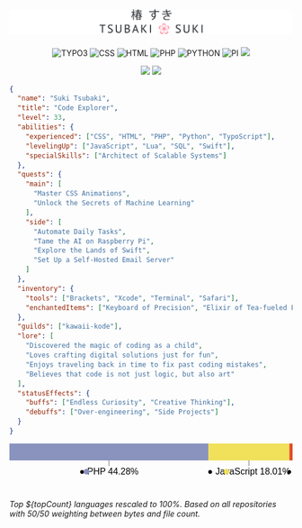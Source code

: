 <a href="https://sukitsubaki.github.io">![Name banner](banner.svg)</a>
----
<div align="center">
  
![TYPO3](https://img.shields.io/badge/typo3-292929.svg?style=for-the-badge&logo=typo3&logoColor=)
![CSS](https://img.shields.io/badge/css-663399.svg?style=for-the-badge&logo=css&logoColor=white)
![HTML](https://img.shields.io/badge/html-3366cc.svg?style=for-the-badge&logo=htmx&logoColor=white)
![PHP](https://img.shields.io/badge/php-777bb4.svg?style=for-the-badge&logo=php&logoColor=white)
![PYTHON](https://img.shields.io/badge/python-3670a0?style=for-the-badge&logo=python&logoColor=ffd43b)
![PI](https://img.shields.io/badge/raspberry_pi-a22846.svg?style=for-the-badge&logo=raspberrypi&logoColor=white)
![](https://komarev.com/ghpvc/?username=sukitsubaki&color=3178c6&style=for-the-badge&label=№)

</div>
<p align="center">
  <a href="https://github.com/anuraghazra/github-readme-stats"><img src="https://github-stats-omega-ebon.vercel.app/api?username=sukitsubaki&layout=donut&show_icons=true&number_format=short&bg_color=ffffff&border_color=ffffff&icon_color=f2487b&&title_color=ff506e&text_color=1f2328&count_private=true&include_all_commits=true&rank_icon=github&hide_title=true&cache_seconds=32400" height="180px" width="auto" /></a>
  <a href="https://github.com/anuraghazra/github-readme-stats"><img src="https://github-stats-omega-ebon.vercel.app/api/top-langs/?username=sukitsubaki&layout=compact&bg_color=ffffff&border_color=ffffff&title_color=ff506e&text_color=1f2328&size_weight=0.5&count_weight=0.5&count_private=true&include_all_commits=true&custom_title=Code%20Composition&cache_seconds=32400" height="160px" width="auto" /></a>
</p>
</p>

```json
{
  "name": "Suki Tsubaki",
  "title": "Code Explorer",
  "level": 33,
  "abilities": {
    "experienced": ["CSS", "HTML", "PHP", "Python", "TypoScript"],
    "levelingUp": ["JavaScript", "Lua", "SQL", "Swift"],
    "specialSkills": ["Architect of Scalable Systems"]
  },
  "quests": {
    "main": [
      "Master CSS Animations",
      "Unlock the Secrets of Machine Learning"
    ],
    "side": [
      "Automate Daily Tasks",
      "Tame the AI on Raspberry Pi",
      "Explore the Lands of Swift",
      "Set Up a Self-Hosted Email Server"
    ]
  },
  "inventory": {
    "tools": ["Brackets", "Xcode", "Terminal", "Safari"],
    "enchantedItems": ["Keyboard of Precision", "Elixir of Tea-fueled Focus", "Symphony of the Abyss"]
  },
  "guilds": ["kawaii-kode"],
  "lore": [
    "Discovered the magic of coding as a child",
    "Loves crafting digital solutions just for fun",
    "Enjoys traveling back in time to fix past coding mistakes",
    "Believes that code is not just logic, but also art"
  ],
  "statusEffects": {
    "buffs": ["Endless Curiosity", "Creative Thinking"],
    "debuffs": ["Over-engineering", "Side Projects"]
  }
}
```

<!-- START_LANGUAGE_STATS -->
<svg width="800" height="130" xmlns="http://www.w3.org/2000/svg">
  <rect x="0" y="0" width="354.2765143892131" height="30" fill="#8993be" />
  <rect x="354.2765143892131" y="0" width="144.0933789494868" height="30" fill="#f1e05a" />
  <rect x="498.3698933386999" y="0" width="105.53431273898168" height="30" fill="#e34c26" />
  <rect x="603.9042060776816" y="0" width="86.29502918092172" height="30" fill="#ffac45" />
  <rect x="690.1992352586033" y="0" width="61.42080901589857" height="30" fill="#3572A5" />
  <rect x="751.6200442745019" y="0" width="48.379955725498085" height="30" fill="#563d7c" />
  <line x1="177.13825719460655" y1="30" x2="177.13825719460655" y2="40" stroke="#666666" stroke-width="1" />
  <text x="177.13825719460655" y="55" text-anchor="middle" font-family="Arial" font-size="16" fill="#000000">● PHP 44.28%</text>
  <circle cx="137.13825719460655" cy="50" r="5" fill="#8993be" />
  <line x1="426.3232038639565" y1="30" x2="426.3232038639565" y2="40" stroke="#666666" stroke-width="1" />
  <text x="426.3232038639565" y="55" text-anchor="middle" font-family="Arial" font-size="16" fill="#000000">● JavaScript 18.01%</text>
  <circle cx="386.3232038639565" cy="50" r="5" fill="#f1e05a" />
  <line x1="551.1370497081907" y1="30" x2="551.1370497081907" y2="40" stroke="#666666" stroke-width="1" />
  <text x="551.1370497081907" y="55" text-anchor="middle" font-family="Arial" font-size="16" fill="#000000">● HTML 13.19%</text>
  <circle cx="511.1370497081907" cy="50" r="5" fill="#e34c26" />
  <line x1="647.0517206681425" y1="30" x2="647.0517206681425" y2="40" stroke="#666666" stroke-width="1" />
  <text x="647.0517206681425" y="80" text-anchor="middle" font-family="Arial" font-size="16" fill="#000000">● Swift 10.79%</text>
  <circle cx="607.0517206681425" cy="75" r="5" fill="#ffac45" />
  <line x1="720.9096397665526" y1="30" x2="720.9096397665526" y2="40" stroke="#666666" stroke-width="1" />
  <text x="720.9096397665526" y="80" text-anchor="middle" font-family="Arial" font-size="16" fill="#000000">● Python 7.68%</text>
  <circle cx="680.9096397665526" cy="75" r="5" fill="#3572A5" />
  <line x1="775.8100221372509" y1="30" x2="775.8100221372509" y2="40" stroke="#666666" stroke-width="1" />
  <text x="775.8100221372509" y="80" text-anchor="middle" font-family="Arial" font-size="16" fill="#000000">● CSS 6.05%</text>
  <circle cx="735.8100221372509" cy="75" r="5" fill="#563d7c" />
</svg>

*Top ${topCount} languages rescaled to 100%. Based on all repositories with 50/50 weighting between bytes and file count.*
<!-- END_LANGUAGE_STATS -->

<!--
**sukitsubaki/sukitsubaki** is a ✨ _special_ ✨ repository because its `README.md` (this file) appears on your GitHub profile.

Here are some ideas to get you started:

- 🔭 I’m currently working on ...
- 🌱 I’m currently learning ...
- 👯 I’m looking to collaborate on ...
- 🤔 I’m looking for help with ...
- 💬 Ask me about ...
- 📫 How to reach me: ...
- 😄 Pronouns: ...
- ⚡ Fun fact: ...
-->
